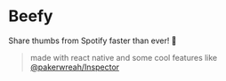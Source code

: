 # Beefy
Share thumbs from Spotify faster than ever! 🚀

> made with react native and some cool features like [@pakerwreah/Inspector](https://github.com/pakerwreah/Inspector)

